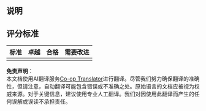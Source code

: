 <!--
CO_OP_TRANSLATOR_METADATA:
{
  "original_hash": "5ae7654f519ae831179409dc8e528055",
  "translation_date": "2025-08-25T00:22:53+00:00",
  "source_file": "6-consumer/lessons/1-speech-recognition/assignment.md",
  "language_code": "zh"
}
-->
## 说明

## 评分标准

| 标准     | 卓越       | 合格       | 需要改进         |
| -------- | --------- | -------- | ----------------- |
|          |           |          |                   |

**免责声明**：  
本文档使用AI翻译服务[Co-op Translator](https://github.com/Azure/co-op-translator)进行翻译。尽管我们努力确保翻译的准确性，但请注意，自动翻译可能包含错误或不准确之处。原始语言的文档应被视为权威来源。对于关键信息，建议使用专业人工翻译。我们对因使用此翻译而产生的任何误解或误读不承担责任。
